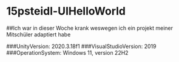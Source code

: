 # 15psteidl-UIHelloWorld

##Ich war in dieser Woche krank weswegen ich ein projekt meiner Mitschüler adaptiert habe

###UnityVersion: 2020.3.18f1
###VisualStudioVersion: 2019
###OperationSystem: Windows 11, version 22H2

